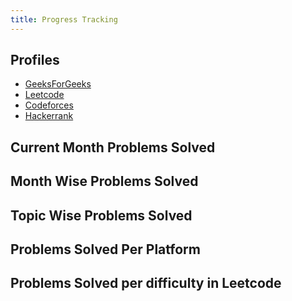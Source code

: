 ```yaml
---
title: Progress Tracking
---
```


## Profiles

- [GeeksForGeeks](https://auth.geeksforgeeks.org/user/samsandy111999/profile)
- [Leetcode](https://leetcode.com/born-to-fight/)
- [Codeforces](https://codeforces.com/profile/tatipamulasumanth)
- [Hackerrank](https://www.hackerrank.com/160216733114cse)

## Current Month Problems Solved

<canvas id="myChart1" width="700" height="400"></canvas>

## Month Wise Problems Solved

<canvas id="myChart2" width="700" height="400"></canvas>

## Topic Wise Problems Solved

<canvas id="myChart3" width="700" height="400"></canvas>

## Problems Solved Per Platform

<canvas id="myChart4" width="700" height="400"></canvas>

## Problems Solved per difficulty in Leetcode

<canvas id="myChart5" width="700" height="400"></canvas>

<!-- <canvas id="myChart6" width="700" height="400"></canvas> -->

<script src="https://cdnjs.cloudflare.com/ajax/libs/Chart.js/1.0.2/Chart.js"></script>
<script src="data.js"></script>
